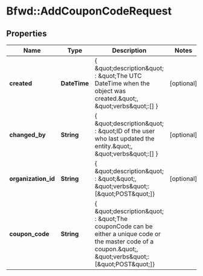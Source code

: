 # Bfwd::AddCouponCodeRequest

## Properties
Name | Type | Description | Notes
------------ | ------------- | ------------- | -------------
**created** | **DateTime** | { \&quot;description\&quot; : \&quot;The UTC DateTime when the object was created.\&quot;, \&quot;verbs\&quot;:[] } | [optional] 
**changed_by** | **String** | { \&quot;description\&quot; : \&quot;ID of the user who last updated the entity.\&quot;, \&quot;verbs\&quot;:[] } | [optional] 
**organization_id** | **String** | { \&quot;description\&quot; : \&quot;\&quot;, \&quot;verbs\&quot;:[\&quot;POST\&quot;]} | [optional] 
**coupon_code** | **String** | { \&quot;description\&quot; : \&quot;The couponCode can be either a unique code or the master code of a coupon.\&quot;, \&quot;verbs\&quot;:[\&quot;POST\&quot;]} | 


